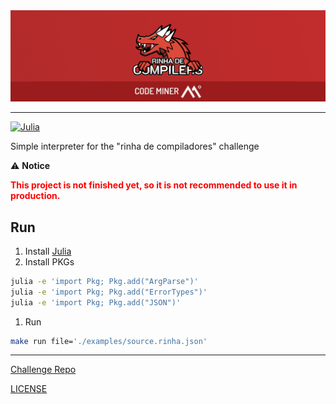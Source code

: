 <div align="center">
  <a href="https://github.com/aripiprazole/rinha-de-compiler" alt="Link para o repositório da Rinha de Compiladores" target="_blank">
    <img src="https://raw.githubusercontent.com/aripiprazole/rinha-de-compiler/main/img/banner.png" alt="Logo da Rinha de Compilers">
  </a>
</div>

---

[![Julia](https://github.com/cleissonbarbosa/rinha-compiladores-julia/actions/workflows/julia.yml/badge.svg)](https://github.com/cleissonbarbosa/rinha-compiladores-julia/actions/workflows/julia.yml)

Simple interpreter for the "rinha de compiladores" challenge

⚠️ **Notice**

**<span style="color:red">This project is not finished yet, so it is not recommended to use it in production.</span>**

## Run

1. Install [Julia](https://julialang.org/downloads/)
1. Install PKGs
```bash
julia -e 'import Pkg; Pkg.add("ArgParse")'
julia -e 'import Pkg; Pkg.add("ErrorTypes")'
julia -e 'import Pkg; Pkg.add("JSON")'
```
1. Run
```bash
make run file='./examples/source.rinha.json'
```
---

[Challenge Repo](https://github.com/aripiprazole/rinha-de-compiler)

[LICENSE](LICENSE)